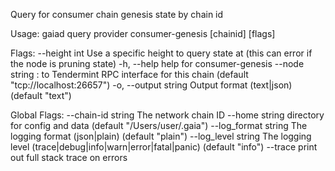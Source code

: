 Query for consumer chain genesis state by chain id

Usage:
  gaiad query provider consumer-genesis [chainid] [flags]

Flags:
      --height int      Use a specific height to query state at (this can error if the node is pruning state)
  -h, --help            help for consumer-genesis
      --node string     <host>:<port> to Tendermint RPC interface for this chain (default "tcp://localhost:26657")
  -o, --output string   Output format (text|json) (default "text")

Global Flags:
      --chain-id string     The network chain ID
      --home string         directory for config and data (default "/Users/user/.gaia")
      --log_format string   The logging format (json|plain) (default "plain")
      --log_level string    The logging level (trace|debug|info|warn|error|fatal|panic) (default "info")
      --trace               print out full stack trace on errors
